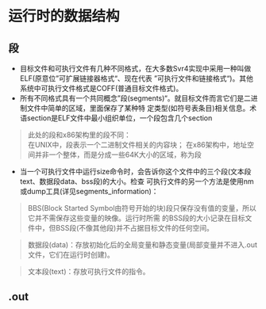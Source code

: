 # 运行时的数据结构
## 段
* 目标文件和可执行文件有几种不同格式，在大多数Svr4实现中采用一种叫做ELF(原意位”可扩展链接器格式“、现在代表
 ”可执行文件和链接格式“)。其他系统中可执行文件格式是COFF(普通目标文件格式)。
* 所有不同格式具有一个共同概念”段(segments)“。就目标文件而言它们是二进制文件中简单的区域，里面保存了某种特
 定类型(如符号表条目)相关信息。术语section是ELF文件中最小组织单位，一个段包含几个section
>此处的段和x86架构里的段不同：<br/>
在UNIX中，段表示一个二进制文件相关的内容块；
在x86架构中，地址空间并非一个整体，而是分成一些64K大小的区域，称为段
* 当一个可执行文件中运行size命令时，会告诉你这个文件中的三个段(文本段text、数据段data、bss段)的大小。检查
 可执行文件的另一个方法是使用nm或dump工具(详见segments_information)：
>BBS(Block Started Symbol由符号开始的块)段只保存没有值的变量，所以它并不需保存这些变量的映像。运行时所需
的BSS段的大小记录在目标文件中，但BSS段(不像其他段)并不占据目标文件的任何空间。

>数据段(data)：存放初始化后的全局变量和静态变量(局部变量并不进入.out文件，它们在运行时创建)。

>文本段(text)：存放可执行文件的指令。
## .out

